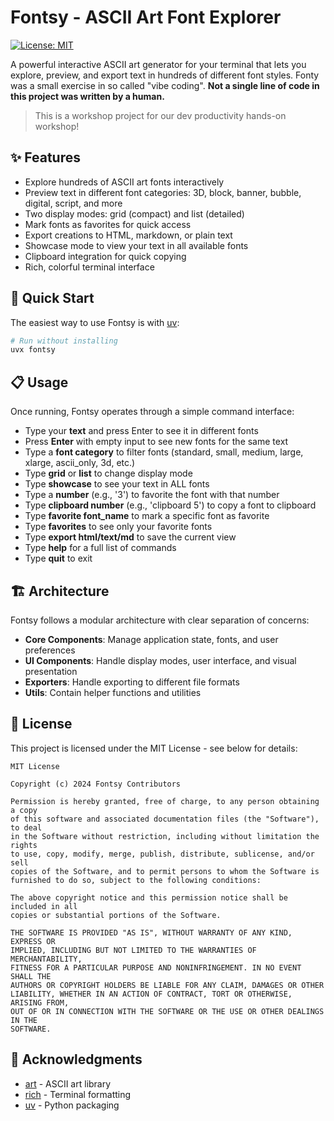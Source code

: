 # Fontsy - ASCII Art Font Explorer

[![License: MIT](https://img.shields.io/badge/License-MIT-blue.svg)](https://opensource.org/licenses/MIT)

A powerful interactive ASCII art generator for your terminal that lets you explore, preview, and export text in hundreds of different font styles. Fonty was a small exercise in so called "vibe coding". **Not a single line of code in this project was written by a human.** 

> This is a workshop project for our dev productivity hands-on workshop!


## ✨ Features

- Explore hundreds of ASCII art fonts interactively
- Preview text in different font categories: 3D, block, banner, bubble, digital, script, and more
- Two display modes: grid (compact) and list (detailed)
- Mark fonts as favorites for quick access
- Export creations to HTML, markdown, or plain text
- Showcase mode to view your text in all available fonts
- Clipboard integration for quick copying
- Rich, colorful terminal interface

## 🚀 Quick Start

The easiest way to use Fontsy is with [uv](https://github.com/astral-sh/uv):

```bash
# Run without installing
uvx fontsy
```

## 📋 Usage

Once running, Fontsy operates through a simple command interface:

- Type your **text** and press Enter to see it in different fonts
- Press **Enter** with empty input to see new fonts for the same text
- Type a **font category** to filter fonts (standard, small, medium, large, xlarge, ascii_only, 3d, etc.)
- Type **grid** or **list** to change display mode
- Type **showcase** to see your text in ALL fonts
- Type a **number** (e.g., '3') to favorite the font with that number
- Type **clipboard number** (e.g., 'clipboard 5') to copy a font to clipboard
- Type **favorite font_name** to mark a specific font as favorite
- Type **favorites** to see only your favorite fonts
- Type **export html/text/md** to save the current view
- Type **help** for a full list of commands
- Type **quit** to exit

## 🏗️ Architecture

Fontsy follows a modular architecture with clear separation of concerns:

- **Core Components**: Manage application state, fonts, and user preferences
- **UI Components**: Handle display modes, user interface, and visual presentation
- **Exporters**: Handle exporting to different file formats
- **Utils**: Contain helper functions and utilities

## 📄 License

This project is licensed under the MIT License - see below for details:

```
MIT License

Copyright (c) 2024 Fontsy Contributors

Permission is hereby granted, free of charge, to any person obtaining a copy
of this software and associated documentation files (the "Software"), to deal
in the Software without restriction, including without limitation the rights
to use, copy, modify, merge, publish, distribute, sublicense, and/or sell
copies of the Software, and to permit persons to whom the Software is
furnished to do so, subject to the following conditions:

The above copyright notice and this permission notice shall be included in all
copies or substantial portions of the Software.

THE SOFTWARE IS PROVIDED "AS IS", WITHOUT WARRANTY OF ANY KIND, EXPRESS OR
IMPLIED, INCLUDING BUT NOT LIMITED TO THE WARRANTIES OF MERCHANTABILITY,
FITNESS FOR A PARTICULAR PURPOSE AND NONINFRINGEMENT. IN NO EVENT SHALL THE
AUTHORS OR COPYRIGHT HOLDERS BE LIABLE FOR ANY CLAIM, DAMAGES OR OTHER
LIABILITY, WHETHER IN AN ACTION OF CONTRACT, TORT OR OTHERWISE, ARISING FROM,
OUT OF OR IN CONNECTION WITH THE SOFTWARE OR THE USE OR OTHER DEALINGS IN THE
SOFTWARE.
```

## 🙏 Acknowledgments

- [art](https://github.com/sepandhaghighi/art) - ASCII art library
- [rich](https://github.com/Textualize/rich) - Terminal formatting
- [uv](https://github.com/astral-sh/uv) - Python packaging
